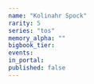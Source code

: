```yaml
---
name: "Kolinahr Spock"
rarity: 5
series: "tos"
memory_alpha: ""
bigbook_tier:
events:
in_portal:
published: false
---
```

